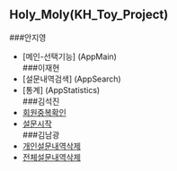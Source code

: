 ## Holy_Moly(KH_Toy_Project)  
###안지영
- [메인-선택기능] (AppMain)  
###이재현  
- [설문내역검색] (AppSearch)  
- [통계] (AppStatistics)  
###김석진  
- [회원중복확인](AppCheck)  
- [설문시작](AppStart)  
###김남광  
- [개인설문내역삭제](AppDelete)  
- [전체설문내역삭제](AppDeleteAll)  
